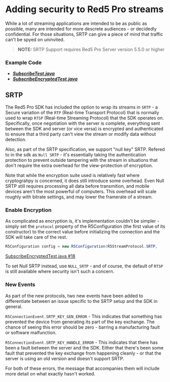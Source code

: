 # Adding security to Red5 Pro streams

While a lot of streaming applications are intended to be as public as possible, many are intended for more descrete audiences - or decidedly confidential. For those situations, SRTP can give a piece of mind that traffic can't be spyed on uninvited.

> **NOTE:** SRTP Support requires Red5 Pro Server version 5.5.0 or higher

### Example Code

- ***[SubscribeTest.java](../PublishTest/PublishTest.java)***
- ***[SubscribeEncryptedTest.java](PublishEncryptedTest.java)***

## SRTP

The Red5 Pro SDK has included the option to wrap its streams in `SRTP` - a Secure variation of the `RTP` (Real-time Transport Protocol) that is normally used to wrap `RTSP` (Real-time Streaming Protocol) that the SDK operates on. Specifically, once negotiation with the server is complete, everything sent between the SDK and server (or vice versa) is encrypted and authenticated to ensure that a third party can't view the stream or modify data without detection.

Also, as part of the SRTP specification, we support "null key" SRTP. Refered to in the sdk as `Null SRTP` - it's essentially taking the authentication protection to prevent outside tampering with the stream in situations that don't require the extra overhead for the view-protection of encryption.

Note that while the encryption suite used is relatively fast where cryptograhpy is concerned, it does still introduce some overhead. Even Null SRTP still requires processing all data before transmition, and mobile devices aren't the most powerful of computers. This overhead will scale roughly with bitrate settings, and may lower the framerate of a stream.

### Enable Encryption

As complicated as encryption is, it's implementation couldn't be simpler - simply set the `protocol` property of the R5Configuration (the first value of its constructor) to the correct value before initializing the connection and the SDK will take care of the rest.

```Java
R5Configuration config = new R5Configuration(R5StreamProtocol.SRTP,
```

[SubscribeEncryptedTest.java #18](SubscribeEncryptedTest.java#L18)

To set Null SRTP instead, use `NULL_SRTP` - and of course, the default of `RTSP` is still available where security isn't such a concern.

### New Events

As part of the new protocols, two new events have been added to differentiate between an issue specific to the SRTP setup and the SDK in general.

`R5ConnectionEvent.SRTP_KEY_GEN_ERROR` - This indicates that something has prevented the device from generating its part of the key exchange. The chance of seeing this error should be zero - barring a manufacturing fault or software malfunction.

`R5ConnectionEvent.SRTP_KEY_HANDLE_ERROR` - This indicates that there has been a fault between the server and the SDK. Either that there's been some fault that prevented the key exchange from happening cleanly - or that the server is using an old version and doesn't support SRTP.

For both of these errors, the message that accompanies them will include more detail on what exactly hasn't worked.
